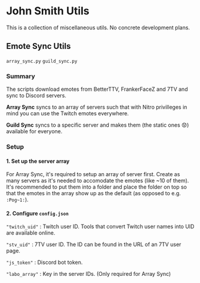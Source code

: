 
# John Smith Utils

This is a collection of miscellaneous utils. No concrete development plans.



## Emote Sync Utils

`array_sync.py` `guild_sync.py`

### Summary

The scripts download emotes from BetterTTV, FrankerFaceZ and 7TV and sync to Discord servers.

**Array Sync** syncs to an array of servers such that with Nitro privilleges in mind you can use the Twitch emotes everywhere.

**Guild Sync** syncs to a specific server and makes them (the static ones 😟) available for everyone.

### Setup

#### 1. Set up the server array

For Array Sync, it's required to setup an array of server first. Create as many servers as it's needed to accomodate the emotes (like ~10 of them). It's recommended to put them into a folder and place the folder on top so that the emotes in the array show up as the default (as opposed to e.g. `:Pog~1:`).

#### 2. Configure `config.json`

`"twitch_uid"` : Twitch user ID. Tools that convert Twitch user names into UID are available online.

`"stv_uid"` : 7TV user ID. The ID can be found in the URL of an 7TV user page.

`"js_token"` : Discord bot token.

`"labo_array"` : Key in the server IDs. (Only required for Array Sync)